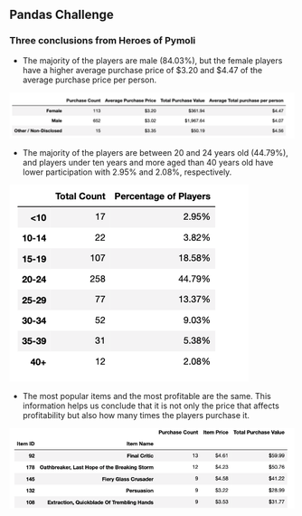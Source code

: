 ## Pandas Challenge

### Three conclusions from Heroes of Pymoli
* The majority of the players are male (84.03%), but the female players have a higher average purchase price of $3.20 and $4.47 of the average purchase price per person.

![](Images/Gender.png)

* The majority of the players are between 20 and 24 years old (44.79%), and players under ten years and more aged than 40 years old have lower participation with 2.95% and 2.08%, respectively.

![](Images/Age.png)

* The most popular items and the most profitable are the same. This information helps us conclude that it is not only the price that affects profitability but also how many times the players purchase it.

![](Images/Popular.png)


